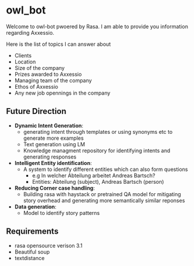 # owl_bot
Welcome to owl-bot pwoered by Rasa. I am able to provide you information regarding Axxessio.

Here is the list of topics I can answer about
- Clients
- Location
- Size of the company
- Prizes awarded to Axxessio
- Managing team of the company
- Ethos of Axxessio
- Any new job opennings in the company
## Future Direction
- **Dynamic Intent Generation**:
	+ generating intent through templates or using synonyms etc to generate more examples
	+ Text generation using LM
	+ Knowledge managment repository for identifying intents and generating responses
- **Intelligent Entity identification**:
	+ A system to identify different entities which can also form questions 
		* e.g In welcher Abteilung arbeitet Andreas Bartsch? 
		* Entities: Abteilung (subject), Andreas Bartsch (person)
- **Reducing Corner case handling**:
	+ Building rasa with haystack or pretrained QA model for mitigating story overhead and generating more semantically similar reponses
- **Data generation**:
	+ Model to identify story patterns
## Requirements
- rasa opensource verison 3.1
- Beautiful soup
- textdistance

